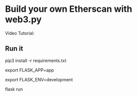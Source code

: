 # Build your own Etherscan with web3.py

Video Tutorial:


## Run it

pip3 install -r requirements.txt

export FLASK_APP=app

export FLASK_ENV=development

flask run
